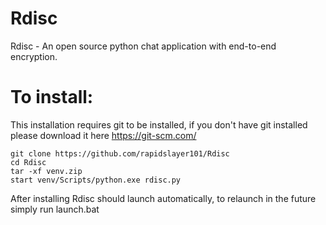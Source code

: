 # Rdisc
Rdisc - An open source python chat application with end-to-end encryption.

# To install:
This installation requires git to be installed, if you don't have git installed please download it here https://git-scm.com/
```
git clone https://github.com/rapidslayer101/Rdisc
cd Rdisc
tar -xf venv.zip
start venv/Scripts/python.exe rdisc.py
```
After installing Rdisc should launch automatically, to relaunch in the future simply run launch.bat